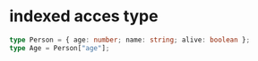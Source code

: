 # indexed acces type

```ts
type Person = { age: number; name: string; alive: boolean };
type Age = Person["age"];
```